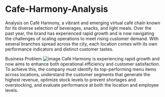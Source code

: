 # Cafe-Harmony-Analysis
Analysis on Café Harmony, a vibrant and emerging virtual café chain known for its diverse selection of beverages, snacks, and light meals. Over the past year, the brand has experienced rapid growth and is now navigating the challenges of scaling operations to meet rising customer demand. 
With several branches spread across the city, each location comes with its own performance indicators and distinct customer tastes.

Business Problem
![image](https://github.com/user-attachments/assets/06451af1-577f-48a2-b09f-a389694d0142)
Café Harmony is experiencing rapid growth and now aims to enhance both operational efficiency and customer satisfaction. To achieve this, the company must identify its top-performing menu items across locations, understand the customer segments that generate the highest revenue, optimize stock levels to prevent shortages and overstocking, and evaluate performance at both the location and employee levels.
